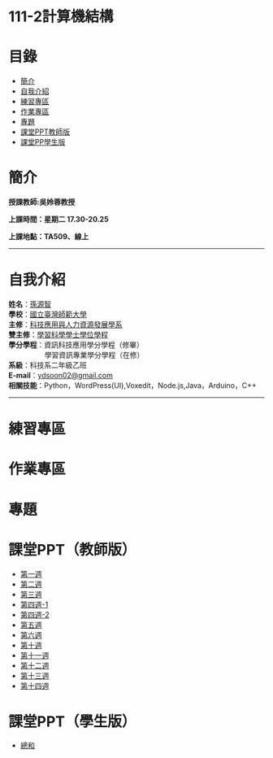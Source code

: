 # 111-2計算機結構
# 目錄
+ [簡介](https://github.com/yuancc12/JavaScript/blob/main/README.md#%E7%B0%A1%E4%BB%8B)
+ [自我介紹](https://github.com/yuancc12/JavaScript/blob/main/README.md#%E8%87%AA%E6%88%91%E4%BB%8B%E7%B4%B9)
+ [練習專區](https://github.com/yuancc12/Computer-Architecture/blob/main/README.md#%E7%B7%B4%E7%BF%92%E5%B0%88%E5%8D%80)
+ [作業專區](https://github.com/yuancc12/Computer-Architecture/blob/main/README.md#%E4%BD%9C%E6%A5%AD%E5%B0%88%E5%8D%80)
+ [專題](https://github.com/yuancc12/Computer-Architecture/blob/main/README.md#%E5%B0%88%E9%A1%8C)
+ [課堂PPT教師版](https://github.com/yuancc12/Computer-Architecture/blob/main/README.md#%E8%AA%B2%E5%A0%82ppt%E6%95%99%E5%B8%AB%E7%89%88)
+ [課堂PP學生版](https://github.com/yuancc12/Computer-Architecture/blob/main/README.md#%E8%AA%B2%E5%A0%82ppt%E5%AD%B8%E7%94%9F%E7%89%88)

# 簡介
**授課教師:吳姈蓉教授**

**上課時間：星期二 17.30-20.25**

**上課地點：TA509、線上**
***
# 自我介紹
**姓名**：[孫源智](https://yuancc12.github.io/web/mypages/)\
**學校**：[國立臺灣師範大學](https://www.ntnu.edu.tw/)\
**主修**：[科技應用與人力資源發展學系](https://www.tahrd.ntnu.edu.tw/)\
**雙主修**：[學習科學學士學位學程](https://www.upls.ntnu.edu.tw/)\
**學分學程**：資訊科技應用學分學程（修畢）\
&nbsp;&nbsp;&nbsp;&nbsp;&nbsp;&nbsp;&nbsp;&nbsp;&nbsp;&nbsp;&nbsp;&nbsp;&nbsp;&nbsp;&nbsp;&nbsp; &nbsp;學習資訊專業學分學程（在修）\
**系級**：科技系二年級乙班\
**E-mail**：ydsoon02@gmail.com\
**相關技能**：Python，WordPress(UI),Voxedit，Node.js,Java，Arduino，C++
***
# 練習專區
# 作業專區
# 專題
# 課堂PPT（教師版）
+ [第一週](https://drive.google.com/file/d/1RG-tpFvXtcolhirgYDgn-9_vvHhqM7bi/view)
+ [第二週](https://drive.google.com/file/d/1mzowx0wK9M6RwSvzWHvN4FCuvI1SzfTi/view)
+ [第三週](https://drive.google.com/file/d/1gUW1-Jw98HSyaeyuKDFqHgIbU-9UEANF/view)
+ [第四週-1](https://drive.google.com/file/d/1X0C7_h6ROKhuzbGl1FBBv1ayWbPrZ2ru/view)
+ [第四週-2](https://drive.google.com/file/d/1LhMALd2Hgk0aoADQ6lNXqpl8AA7VkFpr/view)
+ [第五週](https://drive.google.com/file/d/1rcEQM6mz4L5or83tNyvTRtN6nkTKiZPA/view)
+ [第六週](https://drive.google.com/file/d/1bSO3xB6JBhC5XVKgKGvW2rkNXazteBLQ/view)
+ [第十週](https://drive.google.com/file/d/1Or3g0asvrhUqLVbJJ37DOuYHgpGKPyk8/view?usp=sharing)
+ [第十一週](https://drive.google.com/file/d/1iFTmhcWOE84lLEbNBypejIpYJVJ-StQa/view)
+ [第十二週](https://drive.google.com/file/d/1fz9hkQAMJx56-JjGnZCo6y_n9MMf-A5n/view)
+ [第十三週](https://drive.google.com/file/d/1fz9hkQAMJx56-JjGnZCo6y_n9MMf-A5n/view)
+ [第十四週](https://drive.google.com/drive/folders/1OSYG1k709LVvNHgqcZkzTu5uZf6rNJ55)

# 課堂PPT（學生版）
+ [總和](https://drive.google.com/drive/folders/1Ddrb8ijfc98BheSxXLdFtTRn24AhMGvh)
